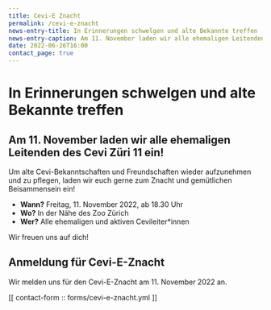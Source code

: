 ```yaml
---
title: Cevi-E Znacht
permalink: /cevi-e-znacht
news-entry-title: In Erinnerungen schwelgen und alte Bekannte treffen
news-entry-caption: Am 11. November laden wir alle ehemaligen Leitenden des Cevi Züri 11 ein!
date: 2022-06-26T16:00
contact_page: true
---
```


# In Erinnerungen schwelgen und alte Bekannte treffen

## Am 11. November laden wir alle ehemaligen Leitenden des Cevi Züri 11 ein!

Um alte Cevi-Bekanntschaften und Freundschaften wieder aufzunehmen und zu
pflegen, laden wir euch gerne zum Znacht und gemütlichen Beisammensein ein!

- **Wann?** Freitag, 11. November 2022, ab 18.30 Uhr
- **Wo?** In der Nähe des Zoo Zürich
- **Wer?** Alle ehemaligen und aktiven Cevileiter*innen

Wir freuen uns auf dich!

## Anmeldung für Cevi-E-Znacht

Wir melden uns für den Cevi-E-Znacht am 11. November 2022 an.

[[ contact-form :: forms/cevi-e-znacht.yml ]]

